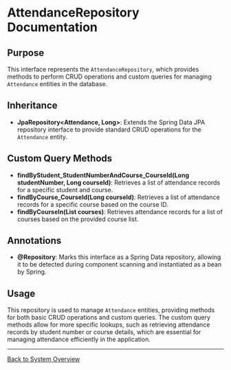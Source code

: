# AttendanceRepository Documentation

## Purpose

This interface represents the `AttendanceRepository`, which provides methods to perform CRUD operations and custom queries for managing `Attendance` entities in the database.

## Inheritance

- **JpaRepository<Attendance, Long>**: Extends the Spring Data JPA repository interface to provide standard CRUD operations for the `Attendance` entity.

## Custom Query Methods

- **findByStudent_StudentNumberAndCourse_CourseId(Long studentNumber, Long courseId)**: Retrieves a list of attendance records for a specific student and course.
- **findByCourse_CourseId(Long courseId)**: Retrieves a list of attendance records for a specific course based on the course ID.
- **findByCourseIn(List<Course> courses)**: Retrieves attendance records for a list of courses based on the provided course list.

## Annotations

- **@Repository**: Marks this interface as a Spring Data repository, allowing it to be detected during component scanning and instantiated as a bean by Spring.

## Usage

This repository is used to manage `Attendance` entities, providing methods for both basic CRUD operations and custom queries. The custom query methods allow for more specific lookups, such as retrieving attendance records by student number or course details, which are essential for managing attendance efficiently in the application.

---

[Back to System Overview](../../system-overview.md)
